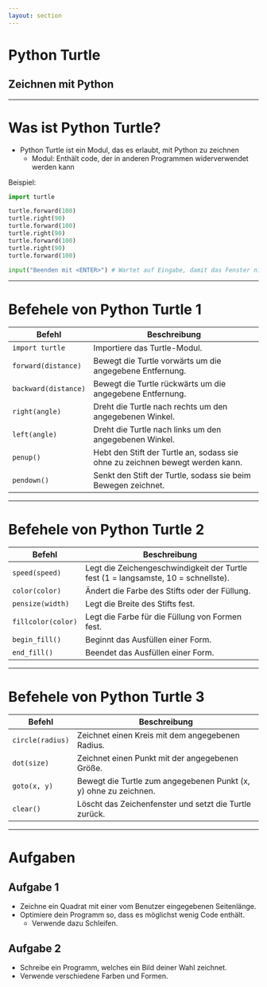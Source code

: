 ```yaml
---
layout: section
---
```


# Python Turtle

## Zeichnen mit Python

---

# Was ist Python Turtle?

- Python Turtle ist ein Modul, das es erlaubt, mit Python zu zeichnen
  - Modul: Enthält code, der in anderen Programmen widerverwendet werden kann

Beispiel:

```python
import turtle

turtle.forward(100)
turtle.right(90)
turtle.forward(100)
turtle.right(90)
turtle.forward(100)
turtle.right(90)
turtle.forward(100)

input("Beenden mit <ENTER>") # Wartet auf Eingabe, damit das Fenster nicht sofort geschlossen wird
```

---

# Befehele von Python Turtle 1

| Befehl               | Beschreibung                                                                  |
| -------------------- | ----------------------------------------------------------------------------- |
| `import turtle`      | Importiere das Turtle-Modul.                                                  |
| `forward(distance)`  | Bewegt die Turtle vorwärts um die angegebene Entfernung.                      |
| `backward(distance)` | Bewegt die Turtle rückwärts um die angegebene Entfernung.                     |
| `right(angle)`       | Dreht die Turtle nach rechts um den angegebenen Winkel.                       |
| `left(angle)`        | Dreht die Turtle nach links um den angegebenen Winkel.                        |
| `penup()`            | Hebt den Stift der Turtle an, sodass sie ohne zu zeichnen bewegt werden kann. |
| `pendown()`          | Senkt den Stift der Turtle, sodass sie beim Bewegen zeichnet.                 |

---

# Befehele von Python Turtle 2

| Befehl             | Beschreibung                                                                       |
| ------------------ | ---------------------------------------------------------------------------------- |
| `speed(speed)`     | Legt die Zeichengeschwindigkeit der Turtle fest (1 = langsamste, 10 = schnellste). |
| `color(color)`     | Ändert die Farbe des Stifts oder der Füllung.                                      |
| `pensize(width)`   | Legt die Breite des Stifts fest.                                                   |
| `fillcolor(color)` | Legt die Farbe für die Füllung von Formen fest.                                    |
| `begin_fill()`     | Beginnt das Ausfüllen einer Form.                                                  |
| `end_fill()`       | Beendet das Ausfüllen einer Form.                                                  |

---

# Befehele von Python Turtle 3

| Befehl           | Beschreibung                                                     |
| ---------------- | ---------------------------------------------------------------- |
| `circle(radius)` | Zeichnet einen Kreis mit dem angegebenen Radius.                 |
| `dot(size)`      | Zeichnet einen Punkt mit der angegebenen Größe.                  |
| `goto(x, y)`     | Bewegt die Turtle zum angegebenen Punkt (x, y) ohne zu zeichnen. |
| `clear()`        | Löscht das Zeichenfenster und setzt die Turtle zurück.           |

---

# Aufgaben

## Aufgabe 1

- Zeichne ein Quadrat mit einer vom Benutzer eingegebenen Seitenlänge.
- Optimiere dein Programm so, dass es möglichst wenig Code enthält.
  - Verwende dazu Schleifen.

## Aufgabe 2

- Schreibe ein Programm, welches ein Bild deiner Wahl zeichnet.
- Verwende verschiedene Farben und Formen.
